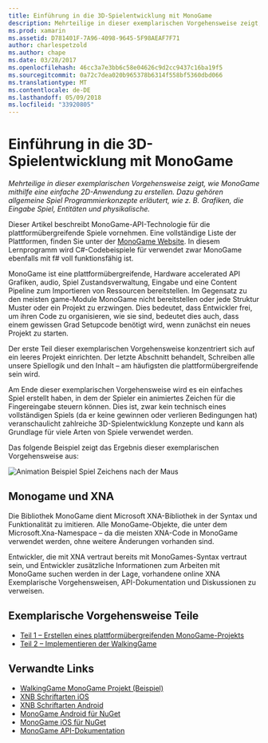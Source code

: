 ```yaml
---
title: Einführung in die 3D-Spielentwicklung mit MonoGame
description: Mehrteilige in dieser exemplarischen Vorgehensweise zeigt, wie MonoGame mithilfe eine einfache 2D-Anwendung zu erstellen.  Dazu gehören allgemeine Spiel Programmierkonzepte erläutert, wie z. B. Grafiken, die Eingabe Spiel, Entitäten und physikalische.
ms.prod: xamarin
ms.assetid: D781401F-7A96-4098-9645-5F98AEAF7F71
author: charlespetzold
ms.author: chape
ms.date: 03/28/2017
ms.openlocfilehash: 46cc3a7e3bb6c58e04626c9d2cc9437c16ba19f5
ms.sourcegitcommit: 0a72c7dea020b965378b6314f558bf5360dbd066
ms.translationtype: MT
ms.contentlocale: de-DE
ms.lasthandoff: 05/09/2018
ms.locfileid: "33920805"
---
```

# <a name="introduction-to-game-development-with-monogame"></a>Einführung in die 3D-Spielentwicklung mit MonoGame

_Mehrteilige in dieser exemplarischen Vorgehensweise zeigt, wie MonoGame mithilfe eine einfache 2D-Anwendung zu erstellen.  Dazu gehören allgemeine Spiel Programmierkonzepte erläutert, wie z. B. Grafiken, die Eingabe Spiel, Entitäten und physikalische._

Dieser Artikel beschreibt MonoGame-API-Technologie für die plattformübergreifende Spiele vornehmen. Eine vollständige Liste der Plattformen, finden Sie unter der [MonoGame Website](http://www.monogame.net/). In diesem Lernprogramm wird C#-Codebeispiele für verwendet zwar MonoGame ebenfalls mit f# voll funktionsfähig ist.

MonoGame ist eine plattformübergreifende, Hardware accelerated API Grafiken, audio, Spiel Zustandsverwaltung, Eingabe und eine Content Pipeline zum Importieren von Ressourcen bereitstellen. Im Gegensatz zu den meisten game-Module MonoGame nicht bereitstellen oder jede Struktur Muster oder ein Projekt zu erzwingen.  Dies bedeutet, dass Entwickler frei, um ihren Code zu organisieren, wie sie sind, bedeutet dies auch, dass einem gewissen Grad Setupcode benötigt wird, wenn zunächst ein neues Projekt zu starten.

Der erste Teil dieser exemplarischen Vorgehensweise konzentriert sich auf ein leeres Projekt einrichten. Der letzte Abschnitt behandelt, Schreiben alle unsere Spiellogik und den Inhalt – am häufigsten die plattformübergreifende sein wird.

Am Ende dieser exemplarischen Vorgehensweise wird es ein einfaches Spiel erstellt haben, in dem der Spieler ein animiertes Zeichen für die Fingereingabe steuern können.  Dies ist, zwar kein technisch eines vollständigen Spiels (da er keine gewinnen oder verlieren Bedingungen hat) veranschaulicht zahlreiche 3D-Spielentwicklung Konzepte und kann als Grundlage für viele Arten von Spiele verwendet werden. 

Das folgende Beispiel zeigt das Ergebnis dieser exemplarischen Vorgehensweise aus:

![Animation Beispiel Spiel Zeichens nach der Maus](images/image1.gif)

## <a name="monogame-and-xna"></a>Monogame und XNA

Die Bibliothek MonoGame dient Microsoft XNA-Bibliothek in der Syntax und Funktionalität zu imitieren.  Alle MonoGame-Objekte, die unter dem Microsoft.Xna-Namespace – da die meisten XNA-Code in MonoGame verwendet werden, ohne weitere Änderungen vorhanden sind. 

Entwickler, die mit XNA vertraut bereits mit MonoGames-Syntax vertraut sein, und Entwickler zusätzliche Informationen zum Arbeiten mit MonoGame suchen werden in der Lage, vorhandene online XNA Exemplarische Vorgehensweisen, API-Dokumentation und Diskussionen zu verweisen.


## <a name="walkthrough-parts"></a>Exemplarische Vorgehensweise Teile

- [Teil 1 – Erstellen eines plattformübergreifenden MonoGame-Projekts](~/graphics-games/monogame/introduction/part1.md)
- [Teil 2 – Implementieren der WalkingGame](~/graphics-games/monogame/introduction/part2.md)

## <a name="related-links"></a>Verwandte Links

- [WalkingGame MonoGame Projekt (Beispiel)](https://developer.xamarin.com/samples/mobile/WalkingGameMG/)
- [XNB Schriftarten iOS](https://github.com/mono/CocosSharp/tree/master/Samples/GameStarterKit/GameStarterKit/Content/fonts)
- [XNB Schriftarten Android](https://github.com/mono/CocosSharp/tree/master/Samples/GameStarterKit/GameStarterKit/Assets/Content/fonts)
- [MonoGame Android für NuGet](https://www.nuget.org/packages/MonoGame.Framework.Android/)
- [MonoGame iOS für NuGet](https://www.nuget.org/packages/MonoGame.Framework.iOS/)
- [MonoGame API-Dokumentation](http://www.monogame.net/documentation/?page=main)
